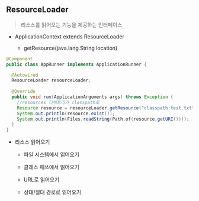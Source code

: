 ## ResourceLoader

> 리소스를 읽어오는 기능을 제공하는 인터페이스

- ApplicationContext extends ResourceLoader

  - getResource(java.lang.String location)

```java
@Component
public class AppRunner implements ApplicationRunner {

  @Autowired
  ResourceLoader resourceLoader;
  
  @Override
  public void run(ApplicationArguments args) throws Exception {
    //resources 디렉토리가 classpath로 
    Resource resource = resourceLoader.getResource("classpath:test.txt");
    System.out.println(resource.exist());
    System.out.println(Files.readString(Path.of(resource.getURI())));
  }
}
```

- 리소스 읽어오기

  - 파일 시스템에서 읽어오기
  
  - 클래스 패쓰에서 읽어오기
  
  - URL로 읽어오기
  
  - 상대/절대 경로로 읽어오기
  
